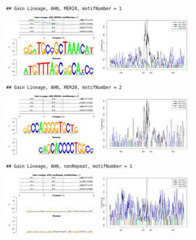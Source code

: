 

```
## Gain Lineage, AHN, MER20, motifNumber = 1
```

![plot of chunk motifPValues](figure/motifPValues-1.png) 

```
## Gain Lineage, AHN, MER20, motifNumber = 2
```

![plot of chunk motifPValues](figure/motifPValues-2.png) 

```
## Gain Lineage, AHN, nonRepeat, motifNumber = 1
```

![plot of chunk motifPValues](figure/motifPValues-3.png) 
  
